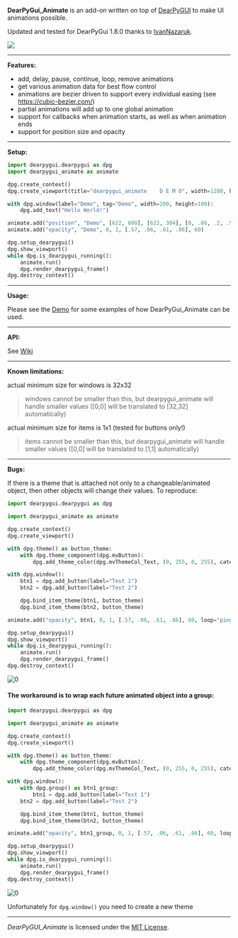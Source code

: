 **DearPyGui_Animate** is an add-on written on top of [DearPyGUI](https://github.com/hoffstadt/DearPyGui) to make UI animations possible.

Updated and tested for DearPyGui 1.8.0 thanks to [IvanNazaruk](https://github.com/IvanNazaruk).

<img src="https://raw.githubusercontent.com/mrtnRitter/DearPyGui_Animate/main/Animate.gif">

---

**Features:**
* add, delay, pause, continue, loop, remove animations
* get various animation data for best flow control
* animations are bezier driven to support every individual easing (see https://cubic-bezier.com/)
* partial animations will add up to one global animation
* support for callbacks when animation starts, as well as when animation ends
* support for position size and opacity

---


**Setup:**

```python
import dearpygui.dearpygui as dpg
import dearpygui_animate as animate

dpg.create_context()
dpg.create_viewport(title="dearpygui_animate    D E M O", width=1280, height=720)

with dpg.window(label="Demo", tag="Demo", width=200, height=100):
    dpg.add_text("Hello World!")

animate.add("position", "Demo", [622, 800], [622, 304], [0, .06, .2, .99], 60)
animate.add("opacity", "Demo", 0, 1, [.57, .06, .61, .86], 60)

dpg.setup_dearpygui()
dpg.show_viewport()
while dpg.is_dearpygui_running():
    animate.run()
    dpg.render_dearpygui_frame()
dpg.destroy_context()

``` 

---

**Usage:**

Please see the [Demo](https://github.com/mrtnRitter/DearPyGui_Animate/blob/main/DearPyGui_Animate/dearpygui_animate_demo.py) for some examples of how DearPyGui_Animate can be used.

---

**API:**

See [Wiki](https://github.com/mrtnRitter/DearPyGui_Animate/wiki)

---

**Known limitations:**

actual minimum size for windows is 32x32
> windows cannot be smaller than this, but dearpygui_animate will handle smaller values ([0,0] will be translated to [32,32] automatically)

actual minimum size for items is 1x1 (tested for buttons only!)
> items cannot be smaller than this, but dearpygui_animate will handle smaller values ([0,0] will be translated to [1,1] automatically)

---
**Bugs:**

If there is a theme that is attached not only to a changeable/animated object, then other objects will change their values.
To reproduce:

```python
import dearpygui.dearpygui as dpg

import dearpygui_animate as animate

dpg.create_context()
dpg.create_viewport()

with dpg.theme() as button_theme:
    with dpg.theme_component(dpg.mvButton):
        dpg.add_theme_color(dpg.mvThemeCol_Text, (0, 255, 0, 255), category=dpg.mvThemeCat_Core)

with dpg.window():
    btn1 = dpg.add_button(label="Test 1")
    btn2 = dpg.add_button(label="Test 2")

    dpg.bind_item_theme(btn1, button_theme)
    dpg.bind_item_theme(btn2, button_theme)

animate.add("opacity", btn1, 0, 1, [.57, .06, .61, .86], 60, loop="ping-pong")

dpg.setup_dearpygui()
dpg.show_viewport()
while dpg.is_dearpygui_running():
    animate.run()
    dpg.render_dearpygui_frame()
dpg.destroy_context()
```
![0](https://user-images.githubusercontent.com/46572469/216398135-8d8ab4a8-2d07-4cb7-9b6c-a0766fe8f52b.gif)

#### The workaround is to wrap each future animated object into a group:
```python
import dearpygui.dearpygui as dpg

import dearpygui_animate as animate

dpg.create_context()
dpg.create_viewport()

with dpg.theme() as button_theme:
    with dpg.theme_component(dpg.mvButton):
        dpg.add_theme_color(dpg.mvThemeCol_Text, (0, 255, 0, 255), category=dpg.mvThemeCat_Core)

with dpg.window():
    with dpg.group() as btn1_group:
        btn1 = dpg.add_button(label="Test 1")
    btn2 = dpg.add_button(label="Test 2")

    dpg.bind_item_theme(btn1, button_theme)
    dpg.bind_item_theme(btn2, button_theme)

animate.add("opacity", btn1_group, 0, 1, [.57, .06, .61, .86], 60, loop="ping-pong")

dpg.setup_dearpygui()
dpg.show_viewport()
while dpg.is_dearpygui_running():
    animate.run()
    dpg.render_dearpygui_frame()
dpg.destroy_context()
```
![0](https://user-images.githubusercontent.com/46572469/216398380-faae36b5-6cbc-455f-a0f8-0890db0d8347.gif)


Unfortunately for `dpg.window()` you need to create a new theme


---

*DearPyGUI_Animate* is licensed under the [MIT License](https://github.com/hoffstadt/DearPyGui/blob/master/LICENSE).
